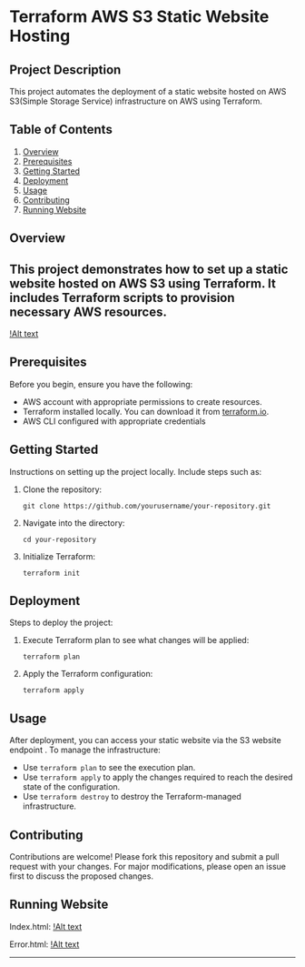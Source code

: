 # Terraform AWS S3 Static Website Hosting

## Project Description
This project automates the deployment of a static website hosted on AWS S3(Simple Storage Service) infrastructure on AWS using Terraform.
## Table of Contents

1. [Overview](#overview)
2. [Prerequisites](#prerequisites)
3. [Getting Started](#getting-started)
4. [Deployment](#deployment)
5. [Usage](#usage)
6. [Contributing](#contributing)
7. [Running Website](#running-website)

## Overview
This project demonstrates how to set up a static website hosted on AWS S3 using Terraform. It includes Terraform scripts to provision necessary AWS resources.
-----
[!Alt text](/images/S3.png)


## Prerequisites

Before you begin, ensure you have the following:
- AWS account with appropriate permissions to create resources.
- Terraform installed locally. You can download it from [terraform.io](https://www.terraform.io/downloads.html).
- AWS CLI configured with appropriate credentials

## Getting Started

Instructions on setting up the project locally. Include steps such as:
1. Clone the repository: 
   ```
   git clone https://github.com/yourusername/your-repository.git
   ```
2. Navigate into the directory:
   ```
   cd your-repository
   ```
3. Initialize Terraform:
   ```
   terraform init

## Deployment

Steps to deploy the project:
1. Execute Terraform plan to see what changes will be applied:
   ```
   terraform plan
   ```
2. Apply the Terraform configuration:
   ```
   terraform apply
   ```

## Usage

After deployment, you can access your static website via the S3 website endpoint . To manage the infrastructure:
- Use `terraform plan` to see the execution plan.
- Use `terraform apply` to apply the changes required to reach the desired state of the configuration.
- Use `terraform destroy` to destroy the Terraform-managed infrastructure.

## Contributing

Contributions are welcome! Please fork this repository and submit a pull request with your changes. For major modifications, please open an issue first to discuss the proposed changes.

## Running Website

Index.html:
[!Alt text](/images/image1.png)

Error.html:
[!Alt text](/images/image2.png)

---

